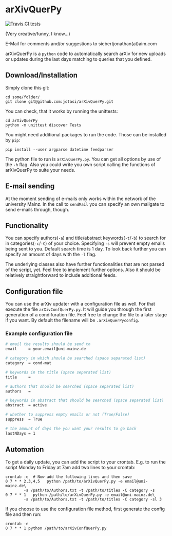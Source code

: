 # arXivQuerPy

[![Travis CI tests](https://travis-ci.org/jotasi/arXivQuerPy.svg?branch=master)](https://travis-ci.org/jotasi/arXivQuerPy)

(Very creative/funny, I know...)

E-Mail for comments and/or suggestions to siebertjonathan(at)aim.com

arXivQuerPy is a `python` code to automatically search arXiv for new uploads or
updates during the last days matching to queries that you defined.

## Download/Installation

Simply clone this git:

    cd some/folder/
    git clone git@github.com:jotasi/arXivQuerPy.git

You can check, that it works by running the unittests:

    cd arXivQuerPy
    python -m unittest discover Tests

You might need additional packages to run the code. Those can be installed by
`pip`:

    pip install --user argparse datetime feedparser

The python file to run is `arXivQuerPy.py`. You can get all options by use of
the `-h` flag. Also you could write you own script calling the functions of
arXivQuerPy to suite your needs.

## E-mail sending

At the moment sending of e-mails only works within the network of the
university Mainz. In the call to `sendMail` you can specify an own mailgate to
send e-mails through, though.

## Functionality

You can specify authors(`-a`) and title/abstract keywords(`-t`/`-b`) to search
for in categories(`-c`/`-C`) of your choice. Specifying `-s` will prevent empty
emails being sent to you. Default search time is 1 day. To look back further
you can specify an amount of days with the `-l` flag.

The underlying classes also have further functionalities that are not parsed of
the script, yet. Feel free to implement further options. Also it should be
relatively straightforward to include additional feeds.

## Configuration file

You can use the arXiv updater with a configuration file as well. 
For that execute the file `arXivConfQuerPy.py`. It will guide you through the
first generation of a condifuration file. Feel free to change the file to a 
later stage if you want. By default the filename will be `.arXivQuerPyconfig`.

### Example configuration file
```bash
# email the results should be send to
email     = your.email@uni-mainz.de

# category in which should be searched (space separated list)
category  = cond-mat 

# keywords in the title (space separated list)
title     = 

# authors that should be searched (space separated list)
authors   = 

# keywords in abstract that should be searched (space separated list)
abstract  = active

# whether to suppress empty emails or not (True/False) 
suppress  = True

# the amount of days the you want your results to go back
lastNDays = 1 
```

## Automation

To get a daily update, you can add the script to your crontab. E.g. to run the
script Monday to Friday at 7am add two lines to your crontab:

    crontab -e  # Now add the following lines and then save
    0 7 * * 2,3,4,5   python /path/to/arXivQuerPy.py -e email@uni-mainz.de\
            -a /path/to/Authors.txt -t /path/to/titles -C category -s
    0 7 * * 1   python /path/to/arXivQuerPy.py -e email@uni-mainz.de\
            -a /path/to/Authors.txt -t /path/to/titles -C category -sl 3

If you choose to use the configuration file method, first generate the config 
file and then run:

    crontab -e
    0 7 * * 1 python /path/to/arXivConfQuerPy.py
